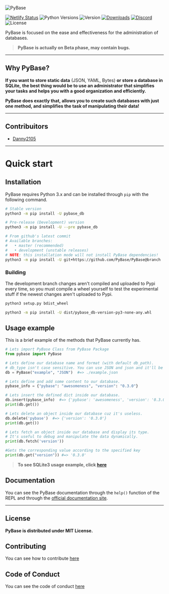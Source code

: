 ![PyBase](https://socialify.git.ci/PyBase/PyBase/image?description=1&descriptionEditable=Python%20DataBase%20Manager%20for%20multiple%20filetypes%20including%20SQLite3.&font=Inter&forks=1&issues=1&logo=https%3A%2F%2Fiili.io%2FFEHkLg.png&pattern=Circuit%20Board&stargazers=1&theme=Light)

[![Netlify Status](https://api.netlify.com/api/v1/badges/6a03656b-b3f4-4a90-a52d-9f8d176d6a28/deploy-status)](https://app.netlify.com/sites/pybase/deploys)
![Python Versions](https://img.shields.io/pypi/pyversions/pybase-db)
![Version](https://img.shields.io/pypi/v/pybase-db?color=green&label=version)
[![Downloads](https://pepy.tech/badge/pybase-db)](https://pepy.tech/project/pybase-db)
[![Discord](https://img.shields.io/discord/779841556215627776?color=008aff&label=support&logo=discord&style=flat-square)](https://discord.gg/4BC8RqYxGc)
![License](https://img.shields.io/pypi/l/pybase-db)

PyBase is focused on the ease and effectiveness for the administration of databases.

> **PyBase is actually on Beta phase, may contain bugs.**

------

## Why PyBase?
**If you want to store static data** (JSON, YAML, Bytes) **or store a database in SQLite,**
**the best thing would be to use an administrator that simplifies your tasks and
helps you with a good organization and efficiently.**

**PyBase does exactly that, allows you to create such databases with
just one method, and simplifies the task of manipulating their data!**

------

## Contribuitors
- [Danny2105](https://github.com/Danny2105)

------

# Quick start
## Installation
PyBase requires Python 3.x and can be installed through `pip` with the following command.
```sh
# Stable version
python3 -m pip install -U pybase_db

# Pre-release (Development) version
python3 -m pip install -U --pre pybase_db

# From github's latest commit
# Available branches:
#   • master (recommended)
#   • development (unstable releases)
# NOTE: this installation mode will not install PyBase dependencies!
python3 -m pip install -U git+https://github.com/PyBase/PyBase@branch
```

### Building
The development branch changes aren't compiled and uploaded to Pypi every time,
so you must compile a wheel yourself to test the experimental stuff if the newest
changes aren't uploaded to Pypi.
```sh
python3 setup.py bdist_wheel

python3 -m pip install -U dist/pybase_db-version-py3-none-any.whl
```

## Usage example
This is a brief example of the methods that PyBase currently has.
```py
# Lets import PyBase Class from PyBase Package
from pybase import PyBase

# Lets define our database name and format (with default db_path).
# db_type isn't case sensitive. You can use JSON and json and it'll be valid.
db = PyBase("example", "JSON")  #=> ./example.json

# Lets define and add some content to our database.
pybase_info = {"pybase": "awesomeness", "version": "0.3.0"}

# Lets insert the defined dict inside our database.
db.insert(pybase_info)  #=> {'pybase': 'awesomeness', 'version': '0.3.0'}
print(db.get())

# Lets delete an object inside our database cuz it's useless.
db.delete('pybase')  #=> {'version': '0.3.0'}
print(db.get())

# Lets fetch an object inside our database and display its type.
# It's useful to debug and manipulate the data dynamically.
print(db.fetch('version'))

#Gets the corresponding value according to the specified key
print(db.get("version")) #=> '0.3.0'
```

> **To see SQLite3 usage example, click [here](./examples/pysql_usage.py)**

## Documentation
You can see the PyBase documentation through the `help()` function of the REPL
and through the [official documentation site](https://pybase.netlify.app/docs/).

------

## License
**PyBase is distributed under MIT License.**

## Contributing
You can see how to contribute [here](./CONTRIBUTING.md)

## Code of Conduct
You can see the code of conduct [here](./CODE_OF_CONDUCT.md)
